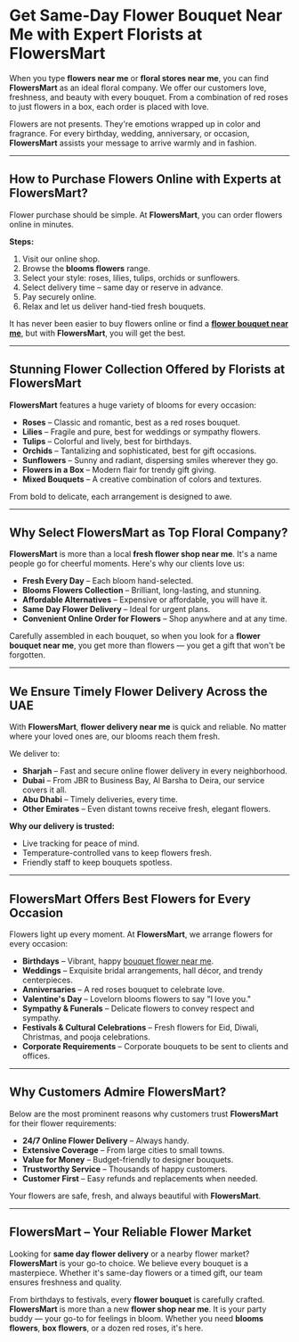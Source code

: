 # Get Same-Day Flower Bouquet Near Me with Expert Florists at FlowersMart

When you type **flowers near me** or **floral stores near me**, you can find **FlowersMart** as an ideal floral company. We offer our customers love, freshness, and beauty with every bouquet. From a combination of red roses to just flowers in a box, each order is placed with love.

Flowers are not presents. They're emotions wrapped up in color and fragrance. For every birthday, wedding, anniversary, or occasion, **FlowersMart** assists your message to arrive warmly and in fashion.

---

## How to Purchase Flowers Online with Experts at FlowersMart?

Flower purchase should be simple. At **FlowersMart**, you can order flowers online in minutes.

**Steps:**

1. Visit our online shop.  
2. Browse the **blooms flowers** range.  
3. Select your style: roses, lilies, tulips, orchids or sunflowers.  
4. Select delivery time – same day or reserve in advance.  
5. Pay securely online.  
6. Relax and let us deliver hand-tied fresh bouquets.  

It has never been easier to buy flowers online or find a [**flower bouquet near me**](https://flowersmart.ae/), but with **FlowersMart**, you will get the best.

---

## Stunning Flower Collection Offered by Florists at FlowersMart

**FlowersMart** features a huge variety of blooms for every occasion:

- **Roses** – Classic and romantic, best as a red roses bouquet.  
- **Lilies** – Fragile and pure, best for weddings or sympathy flowers.  
- **Tulips** – Colorful and lively, best for birthdays.  
- **Orchids** – Tantalizing and sophisticated, best for gift occasions.  
- **Sunflowers** – Sunny and radiant, dispersing smiles wherever they go.  
- **Flowers in a Box** – Modern flair for trendy gift giving.  
- **Mixed Bouquets** – A creative combination of colors and textures.  

From bold to delicate, each arrangement is designed to awe.

---

## Why Select FlowersMart as Top Floral Company?

**FlowersMart** is more than a local **fresh flower shop near me**. It's a name people go for cheerful moments. Here's why our clients love us:

- **Fresh Every Day** – Each bloom hand-selected.  
- **Blooms Flowers Collection** – Brilliant, long-lasting, and stunning.  
- **Affordable Alternatives** – Expensive or affordable, you will have it.  
- **Same Day Flower Delivery** – Ideal for urgent plans.  
- **Convenient Online Order for Flowers** – Shop anywhere and at any time.  

Carefully assembled in each bouquet, so when you look for a **flower bouquet near me**, you get more than flowers — you get a gift that won't be forgotten.

---

## We Ensure Timely Flower Delivery Across the UAE

With **FlowersMart**, **flower delivery near me** is quick and reliable. No matter where your loved ones are, our blooms reach them fresh.

We deliver to:

- **Sharjah** – Fast and secure online flower delivery in every neighborhood.  
- **Dubai** – From JBR to Business Bay, Al Barsha to Deira, our service covers it all.  
- **Abu Dhabi** – Timely deliveries, every time.  
- **Other Emirates** – Even distant towns receive fresh, elegant flowers.  

**Why our delivery is trusted:**

- Live tracking for peace of mind.  
- Temperature-controlled vans to keep flowers fresh.  
- Friendly staff to keep bouquets spotless.

---

## FlowersMart Offers Best Flowers for Every Occasion

Flowers light up every moment. At **FlowersMart**, we arrange flowers for every occasion:

- **Birthdays** – Vibrant, happy [bouquet flower near me](https://flowersmart.ae/).  
- **Weddings** – Exquisite bridal arrangements, hall décor, and trendy centerpieces.  
- **Anniversaries** – A red roses bouquet to celebrate love.  
- **Valentine's Day** – Lovelorn blooms flowers to say "I love you."  
- **Sympathy & Funerals** – Delicate flowers to convey respect and sympathy.  
- **Festivals & Cultural Celebrations** – Fresh flowers for Eid, Diwali, Christmas, and pooja celebrations.  
- **Corporate Requirements** – Corporate bouquets to be sent to clients and offices.  

---

## Why Customers Admire FlowersMart?

Below are the most prominent reasons why customers trust **FlowersMart** for their flower requirements:

- **24/7 Online Flower Delivery** – Always handy.  
- **Extensive Coverage** – From large cities to small towns.  
- **Value for Money** – Budget-friendly to designer bouquets.  
- **Trustworthy Service** – Thousands of happy customers.  
- **Customer First** – Easy refunds and replacements when needed.  

Your flowers are safe, fresh, and always beautiful with **FlowersMart**.

---

## FlowersMart – Your Reliable Flower Market

Looking for **same day flower delivery** or a nearby flower market? **FlowersMart** is your go-to choice. We believe every bouquet is a masterpiece. Whether it's same-day flowers or a timed gift, our team ensures freshness and quality.

From birthdays to festivals, every **flower bouquet** is carefully crafted. **FlowersMart** is more than a new **flower shop near me**. It is your party buddy — your go-to for feelings in bloom. Whether you need **blooms flowers**, **box flowers**, or a dozen red roses, it's here.
